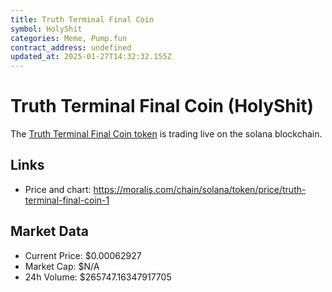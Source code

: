 ```yaml
---
title: Truth Terminal Final Coin
symbol: HolyShit
categories: Meme, Pump.fun
contract_address: undefined
updated_at: 2025-01-27T14:32:32.155Z
---
```


# Truth Terminal Final Coin (HolyShit)
The [Truth Terminal Final Coin token](https://moralis.com/chain/solana/token/price/truth-terminal-final-coin-1) is trading live on the solana blockchain.

## Links
- Price and chart: https://moralis.com/chain/solana/token/price/truth-terminal-final-coin-1

## Market Data
- Current Price: $0.00062927
- Market Cap: $N/A
- 24h Volume: $265747.16347917705
